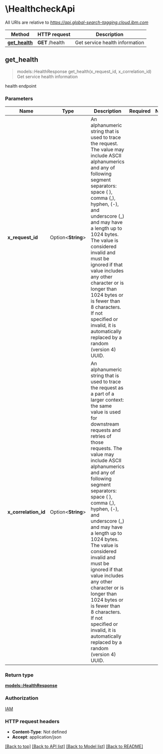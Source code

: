 # \HealthcheckApi

All URIs are relative to *https://api.global-search-tagging.cloud.ibm.com*

Method | HTTP request | Description
------------- | ------------- | -------------
[**get_health**](HealthcheckApi.md#get_health) | **GET** /health | Get service health information



## get_health

> models::HealthResponse get_health(x_request_id, x_correlation_id)
Get service health information

health endpoint

### Parameters


Name | Type | Description  | Required | Notes
------------- | ------------- | ------------- | ------------- | -------------
**x_request_id** | Option<**String**> | An alphanumeric string that is used to trace the request. The value  may include ASCII alphanumerics and any of following segment separators: space ( ), comma (,), hyphen, (-), and underscore (_) and may have a length up to 1024 bytes. The value is considered invalid and must be ignored if that value includes any other character or is longer than 1024 bytes or is fewer than 8 characters. If not specified or invalid, it is automatically replaced by a random (version 4) UUID. |  |
**x_correlation_id** | Option<**String**> | An alphanumeric string that is used to trace the request as a part of a larger context: the same value is used for downstream requests and retries of those requests. The value may include ASCII alphanumerics and any of following segment separators: space ( ), comma (,), hyphen, (-), and underscore (_) and may have a length up to 1024 bytes. The value is considered invalid and must be ignored if that value includes any other character or is longer than 1024 bytes or is fewer than 8 characters. If not specified or invalid, it is automatically replaced by a random (version 4) UUID. |  |

### Return type

[**models::HealthResponse**](HealthResponse.md)

### Authorization

[IAM](../README.md#IAM)

### HTTP request headers

- **Content-Type**: Not defined
- **Accept**: application/json

[[Back to top]](#) [[Back to API list]](../README.md#documentation-for-api-endpoints) [[Back to Model list]](../README.md#documentation-for-models) [[Back to README]](../README.md)

